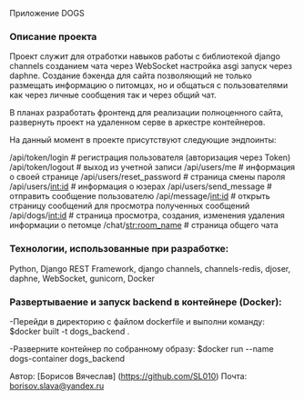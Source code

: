 Приложение DOGS

### Описание проекта
Проект служит для отработки навыков работы с библиотекой django channels
созданием чата через WebSocket настройка asgi запуск через daphne.
Создание бэкенда для сайта позволяющий не только размещать информацию о питомцах, но и
общаться с пользователями как через личные сообщения так и через общий чат.

В планах разработать фронтенд для реализации полноценного сайта, развернуть проект на 
удаленном серве в аркестре контейнеров.

На данный момент в проекте присутствуют следующие эндпоинты:

/api/token/login      # регистрация пользователя (авторизация через Token)
/api/token/logout     # выход из учетной записи
/api/users/me         # информация о своей странице
/api/users/reset_password   # страница смены пароля
/api/users/<int:id>   # информация о юзерах
/api/users/send_message   # отправить сообщение пользователю
/api/message/<int:id>     # открыть страницу сообщений для просмотра полученных сообщений
/api/dogs/<int:id>        # страница просмотра, создания, изменения удаления информации о петомце
/chat/<str:room_name>     # страница общего чата


### Технологии, использованные при разработке:
Python, Django REST Framework, django channels, channels-redis,
djoser, daphne, WebSocket, gunicorn, Docker


### Развертываение и запуск backend в контейнере (Docker):
-Перейди в директорию с файлом dockerfile и выполни команду:
$docker built -t dogs_backend .

-Разверните контейнер по собранному образу:
$docker run --name dogs-container dogs_backend


Автор: [Борисов Вячеслав]
(https://github.com/SL010)
Почта: borisov.slava@yandex.ru
